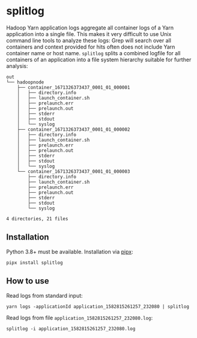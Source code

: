 splitlog
========
 
Hadoop Yarn application logs aggregate all container logs of a Yarn application into a single file. This makes it very
difficult to use Unix command line tools to analyze these logs: Grep will search over all containers and context
provided for hits often does not include Yarn container name or host name. `splitlog` splits a combined logfile for all
containers of an application into a file system hierarchy suitable for further analysis:

```
out
└── hadoopnode
    ├── container_1671326373437_0001_01_000001
    │   ├── directory.info
    │   ├── launch_container.sh
    │   ├── prelaunch.err
    │   ├── prelaunch.out
    │   ├── stderr
    │   ├── stdout
    │   └── syslog
    ├── container_1671326373437_0001_01_000002
    │   ├── directory.info
    │   ├── launch_container.sh
    │   ├── prelaunch.err
    │   ├── prelaunch.out
    │   ├── stderr
    │   ├── stdout
    │   └── syslog
    └── container_1671326373437_0001_01_000003
        ├── directory.info
        ├── launch_container.sh
        ├── prelaunch.err
        ├── prelaunch.out
        ├── stderr
        ├── stdout
        └── syslog

4 directories, 21 files
```
 
Installation
------------
Python 3.8+ must be available. Installation via [pipx](https://pypi.org/project/pipx/):

```shell script
pipx install splitlog
```
 
How to use
----------

Read logs from standard input:
```shell script
yarn logs -applicationId application_1582815261257_232080 | splitlog
```

Read logs from file `application_1582815261257_232080.log`:
```shell script
splitlog -i application_1582815261257_232080.log
```
